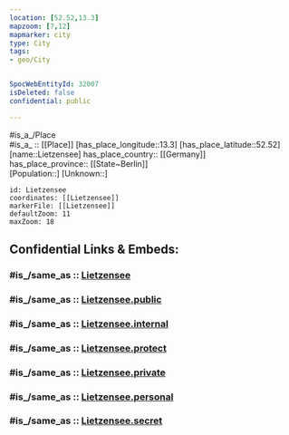 ```yaml
---
location: [52.52,13.3] 
mapzoom: [7,12] 
mapmarker: city 
type: City
tags:
- geo/City


SpocWebEntityId: 32007
isDeleted: false
confidential: public

---
```

#is_a_/Place  
#is_a_ :: [[Place]] 
[has_place_longitude::13.3] 
[has_place_latitude::52.52] 
[name::Lietzensee] 
has_place_country:: [[Germany]]  
has_place_province:: [[State~Berlin]]  
[Population::] 
[Unknown::] 


```leaflet
id: Lietzensee
coordinates: [[Lietzensee]] 
markerFile: [[Lietzensee]] 
defaultZoom: 11 
maxZoom: 18
```


## Confidential Links & Embeds: 

### #is_/same_as :: [Lietzensee](/_Standards/Earth/Continent/Europe/Europe~Central/Germany/Germany~West/State~Berlin/cities~Berlin/Lietzensee.md) 

### #is_/same_as :: [Lietzensee.public](/_public/Earth/Continent/Europe/Europe~Central/Germany/Germany~West/State~Berlin/cities~Berlin/Lietzensee.public.md) 

### #is_/same_as :: [Lietzensee.internal](/_internal/Earth/Continent/Europe/Europe~Central/Germany/Germany~West/State~Berlin/cities~Berlin/Lietzensee.internal.md) 

### #is_/same_as :: [Lietzensee.protect](/_protect/Earth/Continent/Europe/Europe~Central/Germany/Germany~West/State~Berlin/cities~Berlin/Lietzensee.protect.md) 

### #is_/same_as :: [Lietzensee.private](/_private/Earth/Continent/Europe/Europe~Central/Germany/Germany~West/State~Berlin/cities~Berlin/Lietzensee.private.md) 

### #is_/same_as :: [Lietzensee.personal](/_personal/Earth/Continent/Europe/Europe~Central/Germany/Germany~West/State~Berlin/cities~Berlin/Lietzensee.personal.md) 

### #is_/same_as :: [Lietzensee.secret](/_secret/Earth/Continent/Europe/Europe~Central/Germany/Germany~West/State~Berlin/cities~Berlin/Lietzensee.secret.md)

